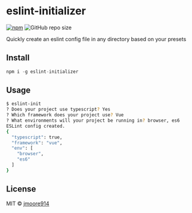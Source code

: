 # eslint-initializer


[![npm](https://img.shields.io/npm/v/eslint-initializer)](https://www.npmjs.com/package/eslint-initializer)
![GitHub repo size](https://img.shields.io/github/repo-size/eslint-initializer)

Quickly create an eslint config file in any directory based on your presets


## Install

```javascript
npm i -g eslint-initializer
```

## Usage
```sh
$ eslint-init
? Does your project use typescript? Yes
? Which framework does your project use? Vue
? What environments will your project be running in? browser, es6
ESLint config created.
{
  "typescript": true,
  "framework": "vue",
  "env": [
    "browser",
    "es6"
  ]
}
```

## License

MIT © [jmoore914](https://github.com/jmoore914)